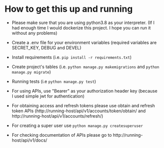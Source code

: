 # How to get this up and running

- Please make sure that you are using python3.8 as your interpreter. (If I had enough time I would dockerize this 
project. I hope you can run it without any problems)

- Create a .env file for your environment variables (required variables are SECRET_KEY, DEBUG and DEVEL)

- Install requirements (i.e. ```pip install -r requirements.txt```)

- Create project's tables (i.e. ```python manage.py makemigrations``` and ```python manage.py migrate```)

- Running tests (i.e ```python manage.py test```)

- For using APIs, use "Bearer" as your authorization header key (because I used simple jwt for authentication)

- For obtaining access and refresh tokens please use obtain and refresh token APIs
(http://running-host/api/v1/accounts/token/obtain/ and http://running-host/api/v1/accounts/refresh/)

- For creating a super user use ```python manage.py createsuperuser```

- For checking documentation of APIs please go to http://running-host/api/v1/docs/
